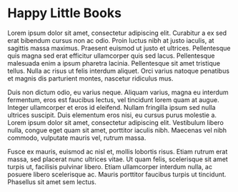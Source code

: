 # Happy Little Books
Lorem ipsum dolor sit amet, consectetur adipiscing elit. Curabitur a ex sed erat bibendum cursus non ac odio. Proin luctus nibh at justo iaculis, at sagittis massa maximus. Praesent euismod ut justo et ultrices. Pellentesque quis magna sed erat efficitur ullamcorper quis sed lacus. Pellentesque malesuada enim a ipsum pharetra lacinia. Pellentesque sit amet tristique tellus. Nulla ac risus ut felis interdum aliquet. Orci varius natoque penatibus et magnis dis parturient montes, nascetur ridiculus mus. 

Duis non dictum odio, eu varius neque. Aliquam varius, magna eu interdum fermentum, eros est faucibus lectus, vel tincidunt lorem quam at augue. Integer ullamcorper et eros id eleifend. Nullam fringilla ipsum sed nulla ultrices suscipit. Duis elementum eros nisi, eu cursus purus molestie a. Lorem ipsum dolor sit amet, consectetur adipiscing elit. Vestibulum libero nulla, congue eget quam sit amet, porttitor iaculis nibh. Maecenas vel nibh commodo, vulputate mauris vel, rutrum massa. 

Fusce ex mauris, euismod ac nisl et, mollis lobortis risus. Etiam rutrum erat massa, sed placerat nunc ultrices vitae. Ut quam felis, scelerisque sit amet turpis ut, facilisis pulvinar libero. Etiam ullamcorper interdum nulla, ac posuere libero scelerisque ac. Mauris porttitor faucibus turpis ut tincidunt. Phasellus sit amet sem lectus.